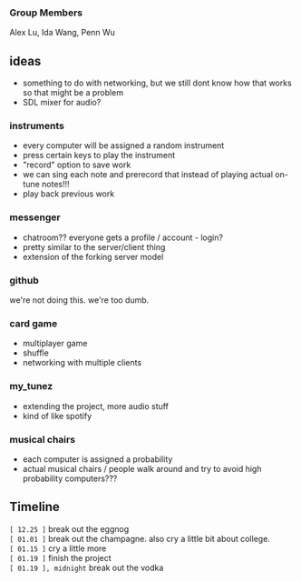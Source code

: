 ### Group Members
Alex Lu, Ida Wang, Penn Wu

## ideas
- something to do with networking, but we still dont know how that works so that might be a problem
- SDL mixer for audio?

### instruments
- every computer will be assigned a random instrument
- press certain keys to play the instrument
- "record" option to save work
- we can sing each note and prerecord that instead of playing actual on-tune notes!!!
- play back previous work

### messenger
- chatroom?? everyone gets a profile / account - login?
- pretty similar to the server/client thing
- extension of the forking server model

### github
we're not doing this. we're too dumb.

### card game
- multiplayer game
- shuffle
- networking with multiple clients

### my_tunez
- extending the project, more audio stuff
- kind of like spotify

### musical chairs
- each computer is assigned a probability
- actual musical chairs / people walk around and try to avoid high probability computers??? 

## Timeline
`[ 12.25 ]` break out the eggnog  
`[ 01.01 ]` break out the champagne. also cry a little bit about college.  
`[ 01.15 ]` cry a little more  
`[ 01.19 ]` finish the project  
`[ 01.19 ], midnight` break out the vodka  
